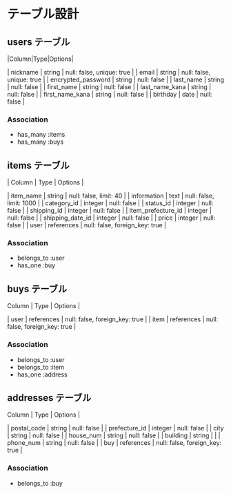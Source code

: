 # テーブル設計

## users テーブル

|Column|Type|Options|

| nickname | string | null: false, unique: true |
| email | string | null: false, unique: true |
| encrypted_password | string | null: false |
| last_name | string | null: false |
| first_name | string | null: false |
| last_name_kana | string | null: false |
| first_name_kana | string | null: false |
| birthday | date | null: false |


### Association
- has_many :items
- has_many :buys

## items テーブル

| Column | Type   | Options     |

| item_name | string | null: false, limit: 40 |
| information | text | null: false, limit: 1000 |
| category_id | integer | null: false |
| status_id | integer | null: false |
| shipping_id | integer | null: false |
| item_prefecture_id | integer | null: false |
| shipping_date_id | integer | null: false |
| price | integer | null: false |
| user | references | null: false, foreign_key: true |


### Association

- belongs_to :user
- has_one :buy

## buys テーブル

 Column | Type   | Options     |

| user | references | null: false, foreign_key: true |
| item | references | null: false, foreign_key: true |

### Association

- belongs_to :user
- belongs_to :item
- has_one :address

## addresses テーブル

 Column | Type   | Options     |

| postal_code | string | null: false |
| prefecture_id | integer | null: false |
| city | string | null: false |
| house_num | string | null: false |
| building | string |  |
| phone_num | string | null: false |
| buy | references | null: false, foreign_key: true |

### Association

- belongs_to :buy